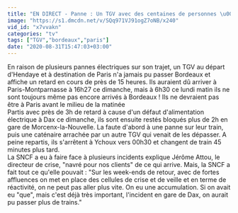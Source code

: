 ```yaml
---
title: "EN DIRECT - Panne : Un TGV avec des centaines de personnes \u00e0 bord, parti hier matin \u00e0 11h46 d'Hendaye vers Paris, toujours bloqu\u00e9 ce matin sur les rails"
image: "https://s1.dmcdn.net/v/SQq971VJ91ogZ7oNB/x240"
vid_id: "x7vvakn"
categories: "tv"
tags: ["TGV","bordeaux","paris"]
date: "2020-08-31T15:47:03+03:00"
---
```

En raison de plusieurs pannes électriques sur son trajet, un TGV au départ d'Hendaye et à destination de Paris n'a jamais pu passer Bordeaux et affiche un retard en cours de près de 15 heures. Ils auraient dû arriver à Paris-Montparnasse à 16h27 ce dimanche, mais à 6h30 ce lundi matin ils ne sont toujours même pas encore arrivés à Bordeaux ! Ils ne devraient pas être à Paris avant le milieu de la matinée  <br>Partis avec près de 3h de retard à cause d'un défaut d'alimentation électrique à Dax ce dimanche, ils sont ensuite restés bloqués plus de 2h en gare de Morcenx-la-Nouvelle. La faute d'abord à une panne sur leur train, puis une caténaire arrachée par un autre TGV qui venait de les dépasser. A peine repartis, ils s'arrêtent à Ychoux vers 00h30 et changent de train 45 minutes plus tard.   <br>La SNCF a eu à faire face à plusieurs incidents explique Jérôme Attou, le directeur de crise, &quot;navré pour nos clients&quot; de ce qui arrive. Mais, la SNCF a fait tout ce qu'elle pouvait : &quot;Sur les week-ends de retour, avec de fortes affluences on met en place des cellules de crise et de veille et en terme de réactivité, on ne peut pas aller plus vite. On eu une accumulation. Si on avait eu &quot;que&quot;, mais c'est déjà très important, l'incident en gare de Dax, on aurait pu passer plus de trains.&quot;
